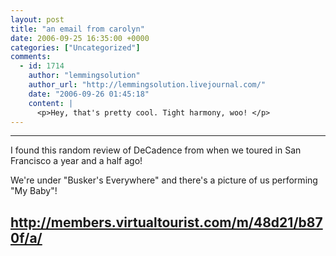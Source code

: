 ```yaml
---
layout: post
title: "an email from carolyn"
date: 2006-09-25 16:35:00 +0000
categories: ["Uncategorized"]
comments:
  - id: 1714
    author: "lemmingsolution"
    author_url: "http://lemmingsolution.livejournal.com/"
    date: "2006-09-26 01:45:18"
    content: |
      <p>Hey, that's pretty cool. Tight harmony, woo! </p>
---
```


-----
I found this random review of DeCadence from when we toured in San
Francisco a year and a half ago!

We're under "Busker's Everywhere" and there's a picture of us performing
"My Baby"!

http://members.virtualtourist.com/m/48d21/b870f/a/
-----